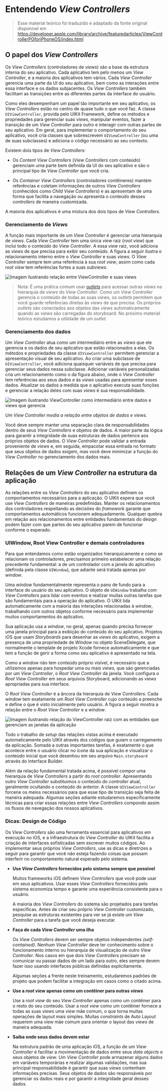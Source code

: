 # Entendendo _View Controllers_

>Esse material teórico foi traduzido e adaptado da fonte original disponível em https://developer.apple.com/library/archive/featuredarticles/ViewControllerPGforiPhoneOS/index.html

## O papel dos _View Controllers_

Os _View Controllers_ (controladores de _views_) são a base da estrutura interna do seu aplicativo. Cada aplicativo tem pelo menos um _View Controller_, e a maioria dos aplicativos tem vários. Cada _View Controller_ gerencia uma parte da UI do seu aplicativo, bem como as interações entre essa interface e os dados subjacentes. Os _View Controllers_ também facilitam as transições entre as diferentes partes da interface do usuário.

Como eles desempenham um papel tão importante em seu aplicativo, os _View Controllers_ estão no centro de quase tudo o que você faz. A classe `UIViewController`, provida pelo UIKit Framework, define os métodos e propriedades para gerenciar suas _views_, manipular eventos, fazer a transição de um _View Controller_ para outro e interagir com outras partes de seu aplicativo. Em geral, para implementar o comportamento do seu aplicativo, você cria classes que sobrescrevem `UIViewController` (ou uma de suas subclasses) e adiciona o código necessário ao seu contexto.

Existem dois tipos de _View Controllers_:

- Os _Content View Controllers_ (_View Controllers_ com conteúdo) gerenciam uma parte bem definida da UI do seu aplicativo e são o principal tipo de _View Controller_ que você cria.

- Os _Container View Controllers_ (controladores contêineres) mantém referências e coletam informações de outros _View Controllers_ (conhecidos como _Child View Controllers_) e as apresentam de uma forma que facilita a navegação ou apresenta o conteúdo desses _controllers_ de maneira customizada.

A maioria dos aplicativos é uma mistura dos dois tipos de _View Controllers_.

### Gerenciamento de _Views_

A função mais importante de um _View Controller_ é gerenciar uma hierarquia de _views_. Cada _View Controller_ tem uma única _view_ raiz (_root view_) que inclui todo o conteúdo do _View Controller_. A essa _view_ raiz, você adiciona as _views_ de que precisa para exibir seu conteúdo. A figura a seguir ilustra o relacionamento interno entre o _View Controller_ e suas _views_. O _View Controller_ sempre tem uma referência à sua _root view_, assim como cada _root view_ tem referências fortes a suas _subviews_.

![Imagem ilustrando relação entre ViewController e suas views](https://github.com/zup-academy/materiais-publicos-treinamentos/blob/main/explorando-o-mundo-ios/imagens/primeiros-comportamentos-teoria-vc-view-controller-e-views.jpg?raw=true)

>Nota: É uma prática comum usar _[outlets](<to do: ligar com material teorico de outlets>)_ para acessar outras _views_ na hierarquia de _views_ do _View Controller_. Como um _View Controller_ gerencia o conteúdo de todas as suas _views_, os _outlets_ permitem que você guarde referências diretas às _views_ de que precisa. Os próprios _outlets_ são conectados aos objetos das _views_ automaticamente quando as _views_ são carregadas do storyboard. No próximo material teórico estudamos a utilidade de um _outlet_.

### Gerenciamento dos dados

Um _View Controller_ atua como um intermediário entre as _views_ que ele gerencia e os dados de seu aplicativo que estão relacionados a elas. Os métodos e propriedades da classe `UIViewController` permitem gerenciar a apresentação visual de seu aplicativo. Ao criar uma subclasse de `UIViewController`, você adiciona quaisquer variáveis de que precisa para gerenciar seus dados nessa subclasse. Adicionar variáveis personalizadas cria um relacionamento como o da figura abaixo, onde o _View Controller_ tem referências aos seus dados e às _views_ usadas para apresentar esses dados. Atualizar os dados a medida que o aplicativo executa suas funções e gerenciar a relação deles com suas _views_ é sua responsabilidade.

![Imagem ilustrando ViewController como intermediário entre dados e views que gerencia](https://github.com/zup-academy/materiais-publicos-treinamentos/blob/main/explorando-o-mundo-ios/imagens/primeiros-comportamentos-teoria-vc-views-e-dados.jpg?raw=true)

*Um View Controller media a relação entre objetos de dados e views.*

Você deve sempre manter uma separação clara de responsabilidades dentro de seus _View Controllers_ e objetos de dados. A maior parte da lógica para garantir a integridade de suas estruturas de dados pertence aos próprios objetos de dados. O _View Controller_ pode validar a entrada proveniente de _views_ e, em seguida, empacotar essa entrada no formato que seus objetos de dados exigem, mas você deve minimizar a função do _View Controller_ no gerenciamento dos dados reais.

## Relações de um _View Controller_ na estrutura da aplicação

As relações entre os _View Controllers_ do seu aplicativo definem os comportamentos necessários para a aplicação. O UIKit espera que você use _View Controllers_ de maneiras predefinidas. Manter os relacionamentos dos controladores respeitando as decisões do _framework_ garante que comportamentos automáticos funcionem adequadamente. Qualquer quebra em relação aos relacionamentos entre entidades fundamentais do design podem fazer com que partes do seu aplicativo parem de funcionar conforme o esperado.

### UIWindow, Root View Controller e demais controladores

Para que entendamos como estão organizados hierarquicamente e como se relacionam os controladores, precisamos primeiro estabelecer uma relação precedente fundamental: a de um controlador com a janela do aplicativo (definida pela classe `UIWindow`), que adiante será tratada apenas por _window_.

Uma _window_ fundamentalmente representa o pano de fundo para a interface do usuário do seu aplicativo. O objeto de `UIWindow` trabalha com _View Controllers_ para lidar com eventos e realizar muitas outras tarefas que são fundamentais para a operação do aplicativo. O UIKit lida automaticamente com a maioria das interações relacionadas à _window_, trabalhando com outros objetos conforme necessário para implementar muitos comportamentos do aplicativo.

Sua aplicação usa a _window_, no geral, apenas quando precisa fornecer uma janela principal para a exibição do conteúdo do seu aplicativo. Projetos iOS que usam _Storyboards_ para desenhar as _views_ do aplicativo, exigem a presença de uma propriedade de _Window_ no objeto SceneDelegate, que normalmente o template de projeto Xcode fornece automaticamente e que tem a função de gerir a forma como seu aplicativo é apresentado na tela.

Como a _window_ não tem conteúdo próprio visível, é necessário que a utilizemos apenas para hospedar uma ou mais _views_, que são gerenciadas por um _View Controller_, o _Root View Controller_ da janela. Você configura o _Root View Controller_ em seus arquivos Storyboard, adicionando as _views_ apropriadas para sua interface.

O _Root View Controller_ é a âncora da hierarquia de _View Controllers_. Cada _window_ tem exatamente um _Root View Controller_ cujo conteúdo a preenche e define o que é visto inicialmente pelo usuário. A figura a seguir mostra a relação entre o _Root View Controller_ e a _window_.

![Imagem ilustrando relação do ViewController raiz com as entidades que gerenciam as janelas da aplicação](https://github.com/zup-academy/materiais-publicos-treinamentos/blob/main/explorando-o-mundo-ios/imagens/primeiros-comportamentos-teoria-vc-root-view-controller.jpg?raw=true)

Todo o trabalho de _setup_ das relações vistas acima é executado automaticamente pelo UIKit através dos códigos que guiam o carregamento da aplicação. Somada a outras importantes tarefas, é exatamente o que acontece entre o usuário clicar no ícone da sua aplicação e visualizar o conteúdo inicial que você desenhou em seu arquivo `Main.storyboard` através do Interface Builder.

Além da relação fundamental tratada acima, é possível compor uma hierarquia de _View Controllers_ a partir do _root controller_. Apresentando outro _View Controller_ substituimos o conteúdo do _controller_ atual, geralmente ocultando o conteúdo do anterior. A classe `UIViewController` forcene os meios necessários para que esse tipo de transição seja feita de maneira adequada. Algumas seções adiante estudaremos especificamente técnicas para criar essas relações entre _View Controllers_ compondo assim os fluxos de navegação dos nossos aplicativos.

### Dicas: Design de Código

Os _View Controllers_ são uma ferramenta essencial para aplicativos em execução no iOS, e a infraestrutura do _View Controller_ do UIKit facilita a criação de interfaces sofisticadas sem escrever muitos códigos. Ao implementar seus próprios _View Controllers_, use as dicas e diretrizes a seguir para garantir que você não esteja fazendo coisas que possam interferir no comportamento natural esperado pelo sistema.

- **Use _View Controllers_ fornecidos pelo sistema sempre que possível**

    Muitos frameworks iOS definem _View Controllers_ que você pode usar em seus aplicativos. Usar esses _View Controllers_ fornecidos pelo sistema economiza tempo e garante uma experiência consistente para o usuário.

    A maioria dos _View Controllers_ do sistema são projetados para tarefas específicas. Antes de criar seu próprio _View Controller_ customizado, pesquise as estruturas existentes para ver se já existe um _View Controller_ para a tarefa que você deseja executar.

- **Faça de cada _View Controller_ uma ilha**

    Os _View Controllers_ devem ser sempre objetos independentes *(self-contained)*. Nenhum _View Controller_ deve ter conhecimento sobre o funcionamento interno ou hierarquia de visualização de outro _View Controller_. Nos casos em que dois _View Controllers_ precisam se comunicar ou passar dados de um lado para outro, eles sempre devem fazer isso usando interfaces públicas definidas explicitamente.

    Algumas seções a frente neste treinamento, estudaremos padrões de projeto que podem facilitar a integração em casos como o citado acima.

- **Use a _root view_ apenas como um contêiner para outras _views_**

    Use a _root view_ do seu _View Controller_ apenas como um contêiner para o resto do seu conteúdo. Usar a _root view_ como um contêiner fornece a todas as suas _views_ uma _view_ mãe comum, o que torna muitas operações de layout mais simples. Muitas _constraints_ de Auto Layout requerem uma _view_ mãe comum para orientar o layout das _views_ de maneira adequada.

- **Saiba onde seus dados devem estar**

    Na estrutura padrão de uma aplicação iOS, a função de um _View Controller_ é facilitar a movimentação de dados entre seus _data objects_ e seus objetos de _view_. Um _View Controller_ pode armazenar alguns dados em variáveis temporárias e realizar algumas validações, mas sua principal responsabilidade é garantir que suas _views_ contenham informações precisas. Seus objetos de dados são responsáveis por gerenciar os dados reais e por garantir a integridade geral desses dados.
